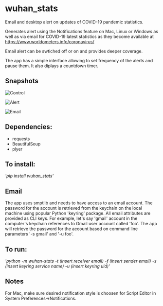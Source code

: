 # wuhan_stats
Email and desktop alert on updates of COVID-19 pandemic statistics.

Generates alert using the Notifications feature on Mac, Linux or Windows as well as via email for COVID-19 latest statistics as they become available at https://www.worldometers.info/coronavirus/

Email alert can be swtiched off or on and provides deeper coverage. 

The app has a simple interface allowing to set frequency of the alerts and pause them. It also diplays a countdown timer. 

## Snapshots
![Control](https://github.com/vipervit/wuhan_stats/blob/master/img/control.jpeg)


![Alert](https://github.com/vipervit/wuhan_stats/blob/master/img/alert.jpg)


![Email](https://github.com/vipervit/wuhan_stats/blob/master/img/email.jpeg)

## Dependencies:
- requests
- BeautifulSoup
- plyer

## To install:
*'pip install wuhan_stats'*

## Email
The app uses smptlib and needs to have access to an email account.
The password for the account is retrieved from the keychain on the local machine using popular Python 'keyring' package.
All email attributes are provided as CLI keys.
For example, let's say 'gmail' account in the computer's keychain references to Gmail user account called 'foo'. The app will retrieve the password for the account based on command line parameters '-s gmail' and '-u foo'.


## To run:
*'python -m wuhan-stats -t (insert receiver email) -f (insert sender email) -s (insert keyring service name) -u (insert keyring uid)'*

## Notes
For Mac, make sure desired notification style is choosen for Script Editor in System Preferences->Notifications.  
